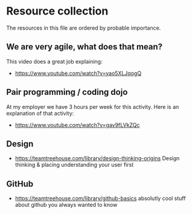 # Resource collection

The resources in this file are ordered by probable importance. 

## We are very agile, what does that mean?

This video does a great job explaining:
  - https://www.youtube.com/watch?v=yao5XLJqogQ

## Pair programming / coding dojo

At my employer we have 3 hours per week for this activity. 
Here is an explanation of that activity:
  - https://www.youtube.com/watch?v=gav9fLVkZQc

## Design
  - https://teamtreehouse.com/library/design-thinking-origins Design thinking & placing understanding your user first

## GitHub
  - https://teamtreehouse.com/library/github-basics absolutly cool stuff about github you always wanted to know
